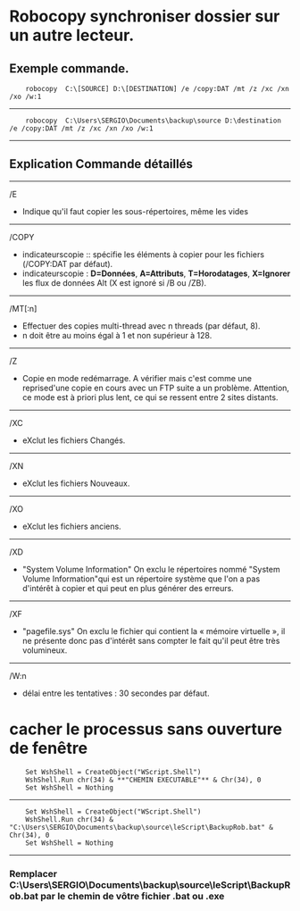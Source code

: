 # Robocopy synchroniser dossier sur un autre lecteur.

## Exemple commande.

        robocopy  C:\[SOURCE] D:\[DESTINATION] /e /copy:DAT /mt /z /xc /xn /xo /w:1

-------------------------------------------------
        robocopy  C:\Users\SERGIO\Documents\backup\source D:\destination /e /copy:DAT /mt /z /xc /xn /xo /w:1
-------------------------------------------------
## Explication Commande détaillés
-------------------------------------------------
/E      
- Indique qu'il faut copier les sous-répertoires, même les vides
-------------------------------------------------
/COPY   
- indicateurscopie :: spécifie les éléments à copier pour les fichiers (/COPY:DAT par défaut).     
- indicateurscopie : **D=Données**, **A=Attributs**, **T=Horodatages**, **X=Ignorer** les flux de données Alt (X est ignoré si /B ou /ZB). 
-------------------------------------------------
/MT[:n] 
- Effectuer des copies multi-thread avec n threads (par défaut, 8).
- n doit être au moins égal à 1 et non supérieur à 128.
-------------------------------------------------
/Z
- Copie en mode redémarrage. A vérifier mais c'est comme une reprised'une copie en cours avec un FTP suite a un problème. Attention, ce mode est à priori plus lent, ce qui se ressent entre 2 sites distants.
-------------------------------------------------
/XC
- eXclut les fichiers Changés.
-------------------------------------------------
/XN
- eXclut les fichiers Nouveaux.
-------------------------------------------------
/XO
- eXclut les fichiers anciens.
-------------------------------------------------
/XD
- "System Volume Information" On exclu le répertoires nommé "System Volume Information"qui est un répertoire système que l'on a pas d'intérêt à copier et qui peut en plus générer des erreurs.
-------------------------------------------------

/XF
- "pagefile.sys" On exclu le fichier qui contient la « mémoire virtuelle », il ne présente donc pas d'intérêt sans compter le fait qu'il peut être très volumineux.
-------------------------------------------------
/W:n
- délai entre les tentatives : 30 secondes par défaut.

# cacher le processus sans ouverture de fenêtre

        Set WshShell = CreateObject("WScript.Shell") 
        WshShell.Run chr(34) & **"CHEMIN EXECUTABLE"** & Chr(34), 0
        Set WshShell = Nothing
-----------------------------------------
        Set WshShell = CreateObject("WScript.Shell") 
        WshShell.Run chr(34) & "C:\Users\SERGIO\Documents\backup\source\leScript\BackupRob.bat" & Chr(34), 0
        Set WshShell = Nothing
-----------------------------------------

### Remplacer C:\Users\SERGIO\Documents\backup\source\leScript\BackupRob.bat par le chemin de vôtre fichier .bat ou .exe
